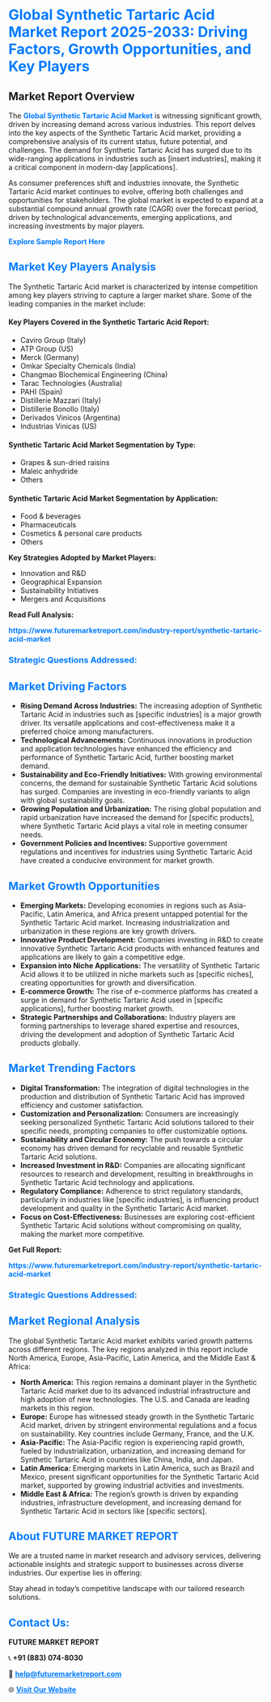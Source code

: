 <h1 style="color: #007BFF;">Global Synthetic Tartaric Acid Market Report 2025-2033: Driving Factors, Growth Opportunities, and Key Players</h1>

<section id="overview">
<h2>Market Report Overview</h2>
<p>The <a href="https://www.futuremarketreport.com/industry-report/synthetic-tartaric-acid-market" style="color: #007BFF; text-decoration: none;"><strong>Global Synthetic Tartaric Acid Market</strong></a> is witnessing significant growth, driven by increasing demand across various industries. This report delves into the key aspects of the Synthetic Tartaric Acid market, providing a comprehensive analysis of its current status, future potential, and challenges. The demand for Synthetic Tartaric Acid has surged due to its wide-ranging applications in industries such as [insert industries], making it a critical component in modern-day [applications].</p>
<p>As consumer preferences shift and industries innovate, the Synthetic Tartaric Acid market continues to evolve, offering both challenges and opportunities for stakeholders. The global market is expected to expand at a substantial compound annual growth rate (CAGR) over the forecast period, driven by technological advancements, emerging applications, and increasing investments by major players.</p>
</section>

<section id="overview">
<p><a href="https://www.futuremarketreport.com/request-sample/reportId=86183" style="color: #007BFF; text-decoration: none;"><strong>Explore Sample Report Here</strong></a></p>
</section>

<section id="key-players">
<h2 style="color: #007BFF;">Market Key Players Analysis</h2>
<p>The Synthetic Tartaric Acid market is characterized by intense competition among key players striving to capture a larger market share. Some of the leading companies in the market include:</p>
<h4>Key Players Covered in the Synthetic Tartaric Acid Report:</h4>
<ul><li>Caviro Group (Italy)</li><li>ATP Group (US)</li><li>Merck (Germany)</li><li>Omkar Specialty Chemicals (India)</li><li>Changmao Biochemical Engineering (China)</li><li>Tarac Technologies (Australia)</li><li>PAHI (Spain)</li><li>Distillerie Mazzari (Italy)</li><li>Distillerie Bonollo (Italy)</li><li>Derivados Vinicos (Argentina)</li><li>Industrias Vinicas (US)</li></ul>
<h4>Synthetic Tartaric Acid Market Segmentation by Type:</h4>
<ul><li>Grapes &amp; sun-dried raisins</li><li>Maleic anhydride</li><li>Others</li></ul>

<h4>Synthetic Tartaric Acid Market Segmentation by Application:</h4>
<ul><li>Food &amp; beverages</li><li>Pharmaceuticals</li><li>Cosmetics &amp; personal care products</li><li>Others</li></ul>
<p><strong>Key Strategies Adopted by Market Players:</strong></p>
<ul>
<li>Innovation and R&D</li>
<li>Geographical Expansion</li>
<li>Sustainability Initiatives</li>
<li>Mergers and Acquisitions</li>
</ul>
</section>

<section>
<p><strong>Read Full Analysis: </strong></p><a href="https://www.futuremarketreport.com/industry-report/synthetic-tartaric-acid-market" style="color: #007BFF; text-decoration: none;"><strong>https://www.futuremarketreport.com/industry-report/synthetic-tartaric-acid-market</strong></a>
<h3 style="color: #007BFF;">Strategic Questions Addressed:</h3>
</section>

<section id="driving-factors">
<h2 style="color: #007BFF;">Market Driving Factors</h2>
<ul>
<li><strong>Rising Demand Across Industries:</strong> The increasing adoption of Synthetic Tartaric Acid in industries such as [specific industries] is a major growth driver. Its versatile applications and cost-effectiveness make it a preferred choice among manufacturers.</li>
<li><strong>Technological Advancements:</strong> Continuous innovations in production and application technologies have enhanced the efficiency and performance of Synthetic Tartaric Acid, further boosting market demand.</li>
<li><strong>Sustainability and Eco-Friendly Initiatives:</strong> With growing environmental concerns, the demand for sustainable Synthetic Tartaric Acid solutions has surged. Companies are investing in eco-friendly variants to align with global sustainability goals.</li>
<li><strong>Growing Population and Urbanization:</strong> The rising global population and rapid urbanization have increased the demand for [specific products], where Synthetic Tartaric Acid plays a vital role in meeting consumer needs.</li>
<li><strong>Government Policies and Incentives:</strong> Supportive government regulations and incentives for industries using Synthetic Tartaric Acid have created a conducive environment for market growth.</li>
</ul>
</section>

<section id="growth-opportunities">
<h2 style="color: #007BFF;">Market Growth Opportunities</h2>
<ul>
<li><strong>Emerging Markets:</strong> Developing economies in regions such as Asia-Pacific, Latin America, and Africa present untapped potential for the Synthetic Tartaric Acid market. Increasing industrialization and urbanization in these regions are key growth drivers.</li>
<li><strong>Innovative Product Development:</strong> Companies investing in R&D to create innovative Synthetic Tartaric Acid products with enhanced features and applications are likely to gain a competitive edge.</li>
<li><strong>Expansion into Niche Applications:</strong> The versatility of Synthetic Tartaric Acid allows it to be utilized in niche markets such as [specific niches], creating opportunities for growth and diversification.</li>
<li><strong>E-commerce Growth:</strong> The rise of e-commerce platforms has created a surge in demand for Synthetic Tartaric Acid used in [specific applications], further boosting market growth.</li>
<li><strong>Strategic Partnerships and Collaborations:</strong> Industry players are forming partnerships to leverage shared expertise and resources, driving the development and adoption of Synthetic Tartaric Acid products globally.</li>
</ul>
</section>

<section id="trending-factors">
<h2 style="color: #007BFF;">Market Trending Factors</h2>
<ul>
<li><strong>Digital Transformation:</strong> The integration of digital technologies in the production and distribution of Synthetic Tartaric Acid has improved efficiency and customer satisfaction.</li>
<li><strong>Customization and Personalization:</strong> Consumers are increasingly seeking personalized Synthetic Tartaric Acid solutions tailored to their specific needs, prompting companies to offer customizable options.</li>
<li><strong>Sustainability and Circular Economy:</strong> The push towards a circular economy has driven demand for recyclable and reusable Synthetic Tartaric Acid solutions.</li>
<li><strong>Increased Investment in R&D:</strong> Companies are allocating significant resources to research and development, resulting in breakthroughs in Synthetic Tartaric Acid technology and applications.</li>
<li><strong>Regulatory Compliance:</strong> Adherence to strict regulatory standards, particularly in industries like [specific industries], is influencing product development and quality in the Synthetic Tartaric Acid market.</li>
<li><strong>Focus on Cost-Effectiveness:</strong> Businesses are exploring cost-efficient Synthetic Tartaric Acid solutions without compromising on quality, making the market more competitive.</li>
</ul>
</section>

<section>
<p><strong>Get Full Report: </strong></p><a href="https://www.futuremarketreport.com/industry-report/synthetic-tartaric-acid-market" style="color: #007BFF; text-decoration: none;"><strong>https://www.futuremarketreport.com/industry-report/synthetic-tartaric-acid-market</strong></a>
<h3 style="color: #007BFF;">Strategic Questions Addressed:</h3>
</section>


<section id="regional-analysis">
<h2 style="color: #007BFF;">Market Regional Analysis</h2>
<p>The global Synthetic Tartaric Acid market exhibits varied growth patterns across different regions. The key regions analyzed in this report include North America, Europe, Asia-Pacific, Latin America, and the Middle East & Africa:</p>
<ul>
<li><strong>North America:</strong> This region remains a dominant player in the Synthetic Tartaric Acid market due to its advanced industrial infrastructure and high adoption of new technologies. The U.S. and Canada are leading markets in this region.</li>
<li><strong>Europe:</strong> Europe has witnessed steady growth in the Synthetic Tartaric Acid market, driven by stringent environmental regulations and a focus on sustainability. Key countries include Germany, France, and the U.K.</li>
<li><strong>Asia-Pacific:</strong> The Asia-Pacific region is experiencing rapid growth, fueled by industrialization, urbanization, and increasing demand for Synthetic Tartaric Acid in countries like China, India, and Japan.</li>
<li><strong>Latin America:</strong> Emerging markets in Latin America, such as Brazil and Mexico, present significant opportunities for the Synthetic Tartaric Acid market, supported by growing industrial activities and investments.</li>
<li><strong>Middle East & Africa:</strong> The region’s growth is driven by expanding industries, infrastructure development, and increasing demand for Synthetic Tartaric Acid in sectors like [specific sectors].</li>
</ul>
</section>

<footer>
<h2 style="color: #007BFF;">About FUTURE MARKET REPORT</h2>
<p>We are a trusted name in market research and advisory services, delivering actionable insights and strategic support to businesses across diverse industries. Our expertise lies in offering:</p>

<p>Stay ahead in today’s competitive landscape with our tailored research solutions.</p>

<h2 style="color: #007BFF;">Contact Us:</h2>
<p><strong>FUTURE MARKET REPORT</strong></p>
<p>📞 <strong>+91 (883) 074-8030</strong></p>
<p>📧 <strong><a href="mailto:help@futuremarketreport.com" style="color: #007BFF;">help@futuremarketreport.com</a></strong></p>
<p>🌐 <strong><a href="https://www.futuremarketreport.com/" style="color: #007BFF;">Visit Our Website</a></strong></p>
</footer>